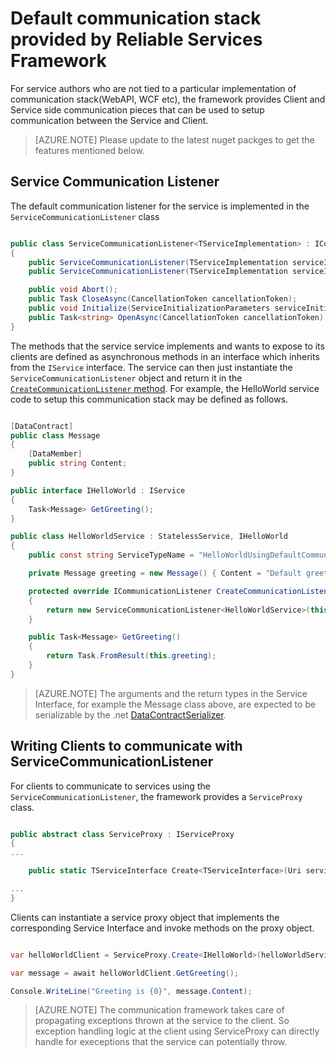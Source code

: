 <properties
   pageTitle="Default communication stack provided by Service Fabric"
   description="This article describes the default communication stack provided by the Reliable Service's Framework for Services and clients to communicate."
   services="service-fabric"
   documentationCenter=".net"
   authors="BharatNarasimman"
   manager="timlt"
   editor=""/>

<tags
	ms.service="service-fabric"
	ms.date="08/27/2015"
	wacn.date=""/>

# Default communication stack provided by Reliable Services Framework
For service authors who are not tied to a particular implementation of communication stack(WebAPI, WCF etc), the framework provides Client and Service side communication pieces that can be used to setup communication between the Service and Client.

> [AZURE.NOTE] Please update to the latest nuget packges to get the features mentioned below.

## Service Communication Listener
The default communication listener for the service is implemented in the `ServiceCommunicationListener` class

```csharp

public class ServiceCommunicationListener<TServiceImplementation> : ICommunicationListener where TServiceImplementation : class
{
    public ServiceCommunicationListener(TServiceImplementation serviceImplementationType);
    public ServiceCommunicationListener(TServiceImplementation serviceImplementationType, string endpointResourceName);

    public void Abort();
    public Task CloseAsync(CancellationToken cancellationToken);
    public void Initialize(ServiceInitializationParameters serviceInitializationParameters);
    public Task<string> OpenAsync(CancellationToken cancellationToken);
}

```
The methods that the service service implements and wants to expose to its clients are defined as asynchronous methods in an interface which inherits from the `IService` interface. The service can then just instantiate the `ServiceCommunicationListener` object and return it in the [`CreateCommunicationListener` method](/documentation/articles/service-fabric-reliable-services-communication). For example, the HelloWorld service code to setup this communication stack may be defined as follows.

```csharp

[DataContract]
public class Message
{
    [DataMember]
    public string Content;
}

public interface IHelloWorld : IService
{
    Task<Message> GetGreeting();
}

public class HelloWorldService : StatelessService, IHelloWorld
{
    public const string ServiceTypeName = "HelloWorldUsingDefaultCommunicationType";

    private Message greeting = new Message() { Content = "Default greeting" };

    protected override ICommunicationListener CreateCommunicationListener()
    {
        return new ServiceCommunicationListener<HelloWorldService>(this);
    }

    public Task<Message> GetGreeting()
    {
        return Task.FromResult(this.greeting);
    }
}

```
> [AZURE.NOTE] The arguments and the return types in the Service Interface, for example the Message class above, are expected to be serializable by the .net [DataContractSerializer](https://msdn.microsoft.com/zh-cn/library/ms731923.aspx).


## Writing Clients to communicate with ServiceCommunicationListener
For clients to communicate to services using the `ServiceCommunicationListener`, the framework provides a `ServiceProxy` class.

```csharp

public abstract class ServiceProxy : IServiceProxy
{
...

    public static TServiceInterface Create<TServiceInterface>(Uri serviceName);

...
}

```

Clients can instantiate a service proxy object that implements the corresponding Service Interface and invoke methods on the proxy object.

```csharp

var helloWorldClient = ServiceProxy.Create<IHelloWorld>(helloWorldServiceName);

var message = await helloWorldClient.GetGreeting();

Console.WriteLine("Greeting is {0}", message.Content);


```

>[AZURE.NOTE] The communication framework takes care of propagating exceptions thrown at the service to the client. So exception handling logic at the client using ServiceProxy can directly handle for execeptions that the service can potentially throw.